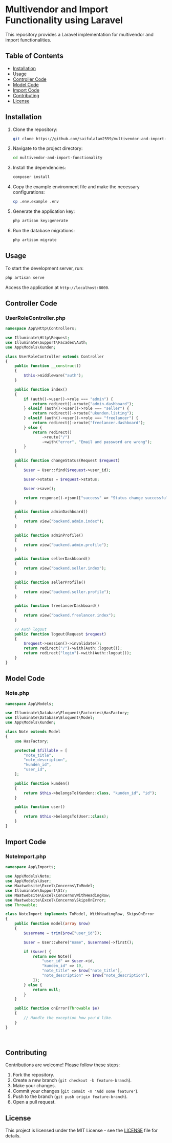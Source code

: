 
# Multivendor and Import Functionality using Laravel

This repository provides a Laravel implementation for multivendor and import functionalities.

## Table of Contents

- [Installation](#installation)
- [Usage](#usage)
- [Controller Code](#controller-code)
- [Model Code](#model-code)
- [Import Code](#import-code)
- [Contributing](#contributing)
- [License](#license)

## Installation

1. Clone the repository:
    ```sh
    git clone https://github.com/saifulalam2559/multivendor-and-import-functionality.git
    ```
2. Navigate to the project directory:
    ```sh
    cd multivendor-and-import-functionality
    ```
3. Install the dependencies:
    ```sh
    composer install
    ```
4. Copy the example environment file and make the necessary configurations:
    ```sh
    cp .env.example .env
    ```
5. Generate the application key:
    ```sh
    php artisan key:generate
    ```
6. Run the database migrations:
    ```sh
    php artisan migrate
    ```

## Usage

To start the development server, run:
```sh
php artisan serve
```
Access the application at `http://localhost:8000`.

## Controller Code

### UserRoleController.php

```php
namespace App\Http\Controllers;

use Illuminate\Http\Request;
use Illuminate\Support\Facades\Auth;
use App\Models\Kunden;

class UserRoleController extends Controller
{
    public function __construct()
    {
        $this->middleware("auth");
    }

    public function index()
    {
        if (auth()->user()->role === "admin") {
            return redirect()->route("admin.dashboard");
        } elseif (auth()->user()->role === "seller") {
            return redirect()->route("ukunden.listing");
        } elseif (auth()->user()->role === "freelancer") {
            return redirect()->route("freelancer.dashboard");
        } else {
            return redirect()
                ->route("/")
                ->with("error", "Email and password are wrong");
        }
    }

    public function changeStatus(Request $request)
    {
        $user = User::find($request->user_id);

        $user->status = $request->status;

        $user->save();

        return response()->json(["success" => "Status change successfully."]);
    }

    public function adminDashboard()
    {
        return view("backend.admin.index");
    }

    public function adminProfile()
    {
        return view("backend.admin.profile");
    }

    public function sellerDashboard()
    {
        return view("backend.seller.index");
    }

    public function sellerProfile()
    {
        return view("backend.seller.profile");
    }

    public function freelancerDashboard()
    {
        return view("backend.freelancer.index");
    }

    // Auth logout
    public function logout(Request $request)
    {
        $request->session()->invalidate();
        return redirect("/")->with(Auth::logout());
        return redirect("login")->with(Auth::logout());
    }
}

```

## Model Code

### Note.php

```php
namespace App\Models;

use Illuminate\Database\Eloquent\Factories\HasFactory;
use Illuminate\Database\Eloquent\Model;
use App\Models\Kunden;

class Note extends Model
{
    use HasFactory;

    protected $fillable = [
        "note_title",
        "note_description",
        "kunden_id",
        "user_id",
    ];

    public function kunden()
    {
        return $this->belongsTo(Kunden::class, "kunden_id", "id");
    }

    public function user()
    {
        return $this->belongsTo(User::class);
    }
}

```

## Import Code

### NoteImport.php

```php
namespace App\Imports;

use App\Models\Note;
use App\Models\User;
use Maatwebsite\Excel\Concerns\ToModel;
use Illuminate\Support\Str;
use Maatwebsite\Excel\Concerns\WithHeadingRow;
use Maatwebsite\Excel\Concerns\SkipsOnError;
use Throwable;

class NoteImport implements ToModel, WithHeadingRow, SkipsOnError
{
    public function model(array $row)
    {
        $username = trim($row["user_id"]);

        $user = User::where("name", $username)->first();

        if ($user) {
            return new Note([
                "user_id" => $user->id,
                "kunden_id" => 19,
                "note_title" => $row["note_title"],
                "note_description" => $row["note_description"],
            ]);
        } else {
            return null;
        }
    }

    public function onError(Throwable $e)
    {
        // Handle the exception how you'd like.
    }
}

        
```

## Contributing

Contributions are welcome! Please follow these steps:

1. Fork the repository.
2. Create a new branch (`git checkout -b feature-branch`).
3. Make your changes.
4. Commit your changes (`git commit -m 'Add some feature'`).
5. Push to the branch (`git push origin feature-branch`).
6. Open a pull request.

## License

This project is licensed under the MIT License - see the [LICENSE](https://github.com/saifulalam2559/multivendor-and-import-functionality/blob/main/LICENSE.md) file for details.
